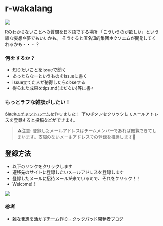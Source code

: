 # r-wakalang

<a href="https://r-wakalang.herokuapp.com"><img src="https://r-wakalang.herokuapp.com/badge.svg"></a>

Rのわからないことへの質問を日本語でする場所
「こういうのが欲しい」という雑な妄想や夢でもいいかも。
そうすると匿名知的集団ホクソエムが開発してくれるかも・・・？

### 何をするか？

- 知りたいことをissueで聞く
- あったらなーというものをissueに書く
- issue立てた人が納得したらcloseする
- 得られた成果をtips.md(まだない)等に書く

### もっとラフな雑談がしたい！
[Slackのチャットルーム](https://r-wakalang.slack.com)を作りました！
下のボタンをクリックしてメールアドレスを登録すると投稿などができます。

> :warning:注意: 登録したメールアドレスはチームメンバーであれば閲覧できてしまいます。支障のないメールアドレスでの登録を推奨します:construction:

## 登録方法
- 以下のリンクをクリックします
- 遷移先のサイトに登録したいメールアドレスを登録します
- 登録したメールに招待メールが来ているので、それをクリック！！
- Welcome!!!

<a href="https://r-wakalang.herokuapp.com"><img src="https://r-wakalang.herokuapp.com/badge.svg"></a>

### 参考

- [雑な発想を活かすチーム作り - クックパッド開発者ブログ](http://techlife.cookpad.com/entry/2015/03/25/202709)
